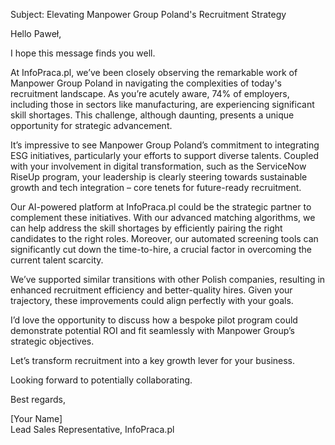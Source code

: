 Subject: Elevating Manpower Group Poland's Recruitment Strategy

Hello Paweł,

I hope this message finds you well.

At InfoPraca.pl, we’ve been closely observing the remarkable work of Manpower Group Poland in navigating the complexities of today's recruitment landscape. As you’re acutely aware, 74% of employers, including those in sectors like manufacturing, are experiencing significant skill shortages. This challenge, although daunting, presents a unique opportunity for strategic advancement.

It’s impressive to see Manpower Group Poland’s commitment to integrating ESG initiatives, particularly your efforts to support diverse talents. Coupled with your involvement in digital transformation, such as the ServiceNow RiseUp program, your leadership is clearly steering towards sustainable growth and tech integration – core tenets for future-ready recruitment.

Our AI-powered platform at InfoPraca.pl could be the strategic partner to complement these initiatives. With our advanced matching algorithms, we can help address the skill shortages by efficiently pairing the right candidates to the right roles. Moreover, our automated screening tools can significantly cut down the time-to-hire, a crucial factor in overcoming the current talent scarcity.

We’ve supported similar transitions with other Polish companies, resulting in enhanced recruitment efficiency and better-quality hires. Given your trajectory, these improvements could align perfectly with your goals.

I’d love the opportunity to discuss how a bespoke pilot program could demonstrate potential ROI and fit seamlessly with Manpower Group’s strategic objectives.

Let’s transform recruitment into a key growth lever for your business.

Looking forward to potentially collaborating.

Best regards,

[Your Name]  
Lead Sales Representative, InfoPraca.pl
```
